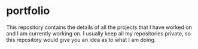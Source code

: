# portfolio
This repository contains the details of all the projects that I have worked on and I am currently working on. I usually keep all my repositories private, so this repository would give you an idea as to what I am doing.
